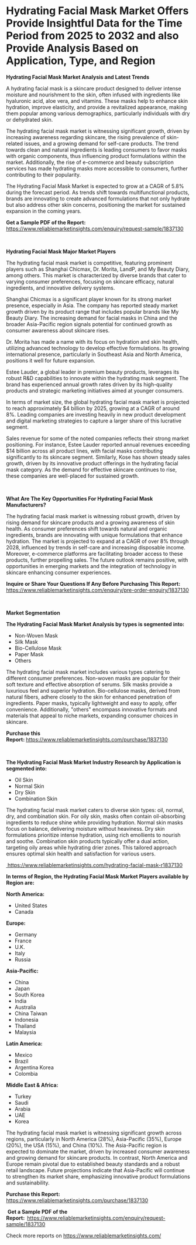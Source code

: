 <p><h1>Hydrating Facial Mask Market Offers Provide Insightful Data for the Time Period from 2025 to 2032 and also Provide Analysis Based on Application, Type, and Region</h1></p><p><strong>Hydrating Facial Mask Market Analysis and Latest Trends</strong></p>
<p><p>A hydrating facial mask is a skincare product designed to deliver intense moisture and nourishment to the skin, often infused with ingredients like hyaluronic acid, aloe vera, and vitamins. These masks help to enhance skin hydration, improve elasticity, and provide a revitalized appearance, making them popular among various demographics, particularly individuals with dry or dehydrated skin.</p><p>The hydrating facial mask market is witnessing significant growth, driven by increasing awareness regarding skincare, the rising prevalence of skin-related issues, and a growing demand for self-care products. The trend towards clean and natural ingredients is leading consumers to favor masks with organic components, thus influencing product formulations within the market. Additionally, the rise of e-commerce and beauty subscription services has made hydrating masks more accessible to consumers, further contributing to their popularity.</p><p>The Hydrating Facial Mask Market is expected to grow at a CAGR of 5.8% during the forecast period. As trends shift towards multifunctional products, brands are innovating to create advanced formulations that not only hydrate but also address other skin concerns, positioning the market for sustained expansion in the coming years.</p></p>
<p><strong>Get a Sample PDF of the Report:&nbsp;</strong> <a href="https://www.reliablemarketinsights.com/enquiry/request-sample/1837130?utm_campaign=1932&utm_medium=2&utm_source=Github&utm_content=ia&utm_term=10022025&utm_id=hydrating-facial-mask">https://www.reliablemarketinsights.com/enquiry/request-sample/1837130</a></p>
<p>&nbsp;</p>
<p><strong>Hydrating Facial Mask Major Market Players</strong></p>
<p><p>The hydrating facial mask market is competitive, featuring prominent players such as Shanghai Chicmax, Dr. Morita, LandP, and My Beauty Diary, among others. This market is characterized by diverse brands that cater to varying consumer preferences, focusing on skincare efficacy, natural ingredients, and innovative delivery systems.</p><p>Shanghai Chicmax is a significant player known for its strong market presence, especially in Asia. The company has reported steady market growth driven by its product range that includes popular brands like My Beauty Diary. The increasing demand for facial masks in China and the broader Asia-Pacific region signals potential for continued growth as consumer awareness about skincare rises.</p><p>Dr. Morita has made a name with its focus on hydration and skin health, utilizing advanced technology to develop effective formulations. Its growing international presence, particularly in Southeast Asia and North America, positions it well for future expansion.</p><p>Estee Lauder, a global leader in premium beauty products, leverages its robust R&D capabilities to innovate within the hydrating mask segment. The brand has experienced annual growth rates driven by its high-quality products and strategic marketing initiatives aimed at younger consumers.</p><p>In terms of market size, the global hydrating facial mask market is projected to reach approximately $4 billion by 2025, growing at a CAGR of around 8%. Leading companies are investing heavily in new product development and digital marketing strategies to capture a larger share of this lucrative segment.</p><p>Sales revenue for some of the noted companies reflects their strong market positioning. For instance, Estee Lauder reported annual revenues exceeding $14 billion across all product lines, with facial masks contributing significantly to its skincare segment. Similarly, Kose has shown steady sales growth, driven by its innovative product offerings in the hydrating facial mask category. As the demand for effective skincare continues to rise, these companies are well-placed for sustained growth.</p></p>
<p>&nbsp;</p>
<p><strong>What Are The Key Opportunities For Hydrating Facial Mask Manufacturers?</strong></p>
<p><p>The hydrating facial mask market is witnessing robust growth, driven by rising demand for skincare products and a growing awareness of skin health. As consumer preferences shift towards natural and organic ingredients, brands are innovating with unique formulations that enhance hydration. The market is projected to expand at a CAGR of over 8% through 2028, influenced by trends in self-care and increasing disposable income. Moreover, e-commerce platforms are facilitating broader access to these products, further propelling sales. The future outlook remains positive, with opportunities in emerging markets and the integration of technology in skincare enhancing consumer experiences.</p></p>
<p><strong>Inquire or Share Your Questions If Any Before Purchasing This Report:</strong> <a href="https://www.reliablemarketinsights.com/enquiry/pre-order-enquiry/1837130?utm_campaign=1932&utm_medium=2&utm_source=Github&utm_content=ia&utm_term=10022025&utm_id=hydrating-facial-mask">https://www.reliablemarketinsights.com/enquiry/pre-order-enquiry/1837130</a></p>
<p>&nbsp;</p>
<p><strong>Market Segmentation</strong></p>
<p><strong>The Hydrating Facial Mask Market Analysis by types is segmented into:</strong></p>
<p><ul><li>Non-Woven Mask</li><li>Silk Mask</li><li>Bio-Cellulose Mask</li><li>Paper Mask</li><li>Others</li></ul></p>
<p><p>The hydrating facial mask market includes various types catering to different consumer preferences. Non-woven masks are popular for their soft texture and effective absorption of serums. Silk masks provide a luxurious feel and superior hydration. Bio-cellulose masks, derived from natural fibers, adhere closely to the skin for enhanced penetration of ingredients. Paper masks, typically lightweight and easy to apply, offer convenience. Additionally, "others" encompass innovative formats and materials that appeal to niche markets, expanding consumer choices in skincare.</p></p>
<p><strong>Purchase this Report:&nbsp;</strong><a href="https://www.reliablemarketinsights.com/purchase/1837130?utm_campaign=1932&utm_medium=2&utm_source=Github&utm_content=ia&utm_term=10022025&utm_id=hydrating-facial-mask">https://www.reliablemarketinsights.com/purchase/1837130</a></p>
<p>&nbsp;</p>
<p><strong>The Hydrating Facial Mask Market Industry Research by Application is segmented into:</strong></p>
<p><ul><li>Oil Skin</li><li>Normal Skin</li><li>Dry Skin</li><li>Combination Skin</li></ul></p>
<p><p>The hydrating facial mask market caters to diverse skin types: oil, normal, dry, and combination skin. For oily skin, masks often contain oil-absorbing ingredients to reduce shine while providing hydration. Normal skin masks focus on balance, delivering moisture without heaviness. Dry skin formulations prioritize intense hydration, using rich emollients to nourish and soothe. Combination skin products typically offer a dual action, targeting oily areas while hydrating drier zones. This tailored approach ensures optimal skin health and satisfaction for various users.</p></p>
<p><a href="https://www.reliablemarketinsights.com/hydrating-facial-mask-r1837130?utm_campaign=1932&utm_medium=2&utm_source=Github&utm_content=ia&utm_term=10022025&utm_id=hydrating-facial-mask">&nbsp;https://www.reliablemarketinsights.com/hydrating-facial-mask-r1837130</a></p>
<p><strong>In terms of Region, the Hydrating Facial Mask Market Players available by Region are:</strong></p>
<p>
    <p> <strong> North America: </strong>
        <ul>
            <li>United States</li>
            <li>Canada</li>
        </ul>
        </p> 
    <p> <strong> Europe: </strong>
        <ul>
            <li>Germany</li>
            <li>France</li>
            <li>U.K.</li>
            <li>Italy</li>
            <li>Russia</li>
        </ul>
        </p> 
    <p> <strong> Asia-Pacific: </strong>
        <ul>
            <li>China</li>
            <li>Japan</li>
            <li>South Korea</li>
            <li>India</li>
            <li>Australia</li>
            <li>China Taiwan</li>
            <li>Indonesia</li>
            <li>Thailand</li>
            <li>Malaysia</li>
        </ul>
        </p> 
    <p> <strong> Latin America: </strong>
        <ul>
            <li>Mexico</li>
            <li>Brazil</li>
            <li>Argentina Korea</li>
            <li>Colombia</li>
        </ul>
        </p> 
    <p> <strong> Middle East & Africa: </strong>
        <ul>
            <li>Turkey</li>
            <li>Saudi</li>
            <li>Arabia</li>
            <li>UAE</li>
            <li>Korea</li>
        </ul>
    </p>
    </p>
<p><p>The hydrating facial mask market is witnessing significant growth across regions, particularly in North America (28%), Asia-Pacific (35%), Europe (20%), the USA (15%), and China (10%). The Asia-Pacific region is expected to dominate the market, driven by increased consumer awareness and growing demand for skincare products. In contrast, North America and Europe remain pivotal due to established beauty standards and a robust retail landscape. Future projections indicate that Asia-Pacific will continue to strengthen its market share, emphasizing innovative product formulations and sustainability.</p></p>
<p><strong>Purchase this Report: </strong><a href="https://www.reliablemarketinsights.com/purchase/1837130?utm_campaign=1932&utm_medium=2&utm_source=Github&utm_content=ia&utm_term=10022025&utm_id=hydrating-facial-mask">https://www.reliablemarketinsights.com/purchase/1837130</a></p>
<p>&nbsp;<strong>Get a Sample PDF of the Report:&nbsp;&nbsp;</strong><a href="https://www.reliablemarketinsights.com/enquiry/request-sample/1837130?utm_campaign=1932&utm_medium=2&utm_source=Github&utm_content=ia&utm_term=10022025&utm_id=hydrating-facial-mask">https://www.reliablemarketinsights.com/enquiry/request-sample/1837130</a></p>
<p><strong></strong></p>
<p>Check more reports on <a href="https://www.reliablemarketinsights.com/?utm_campaign=1932&utm_medium=2&utm_source=Github&utm_content=ia&utm_term=10022025&utm_id=hydrating-facial-mask">https://www.reliablemarketinsights.com/</a></p>